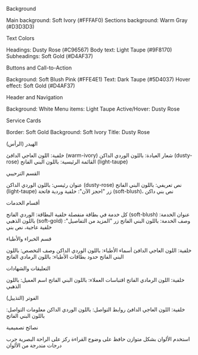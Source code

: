 Background

Main background: Soft Ivory (#FFFAF0)
Sections background: Warm Gray (#D3D3D3)

Text Colors

Headings: Dusty Rose (#C96567)
Body text: Light Taupe (#9F8170)
Subheadings: Soft Gold (#D4AF37)

Buttons and Call-to-Action

Background: Soft Blush Pink (#FFE4E1)
Text: Dark Taupe (#5D4037)
Hover effect: Soft Gold (#D4AF37)

Header and Navigation

Background: White
Menu items: Light Taupe
Active/Hover: Dusty Rose

Service Cards

Border: Soft Gold
Background: Soft Ivory
Title: Dusty Rose

الهيدر (الرأس)

خلفية: اللون العاجي الدافئ (warm-ivory)
شعار العيادة: باللون الوردي الداكن (dusty-rose)
القائمة الرئيسية: باللون البني الفاتح (light-taupe)

القسم الترحيبي

عنوان رئيسي: باللون الوردي الداكن (dusty-rose)
نص تعريفي: باللون البني الفاتح (light-taupe)
زر "احجز الآن": خلفية وردية فاتحة (soft-blush)، نص بني داكن

أقسام الخدمات

كل خدمة في بطاقة منفصلة
خلفية البطاقة: الوردي الفاتح (soft-blush)
عنوان الخدمة: باللون الذهبي (soft-gold)
وصف الخدمة: باللون البني الفاتح
زر "المزيد من التفاصيل": خلفية عاجية، نص بني

قسم الخبراء والأطباء

خلفية: اللون العاجي الدافئ
أسماء الأطباء: باللون الوردي الداكن
وصف التخصص: باللون البني الفاتح
حدود بطاقات الأطباء: باللون الرمادي الفاتح

التعليقات والشهادات

خلفية: اللون الرمادي الفاتح
اقتباسات العملاء: باللون البني الفاتح
اسم العميل: باللون الذهبي

الفوتر (التذييل)

خلفية: اللون العاجي الدافئ
روابط التواصل: باللون الوردي الداكن
معلومات التواصل: باللون البني الفاتح

نصائح تصميمية

استخدم الألوان بشكل متوازن
حافظ على وضوح القراءة
ركز على الراحة البصرية
جرب درجات متدرجة من الألوان

